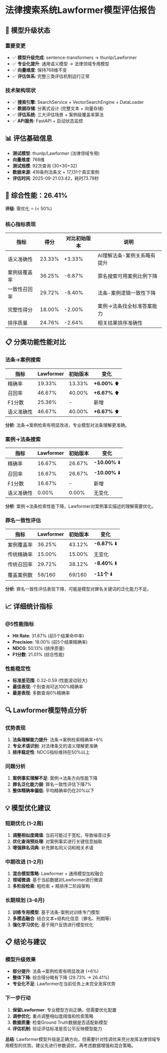 # 法律搜索系统Lawformer模型评估报告

## 🚀 模型升级状态

### 重要变更
- ✅ **模型升级完成**: sentence-transformers → thunlp/Lawformer
- ✅ **专业化提升**: 通用语义模型 → 法律领域专用模型
- ✅ **向量维度**: 保持768维不变
- ✅ **评估体系**: 完整三类评估机制运行正常

### 技术架构现状
- ✅ **搜索引擎**: SearchService + VectorSearchEngine + DataLoader
- ✅ **数据存储**: 分离式设计 (完整文本 + 向量存储)
- ✅ **评估系统**: 三大评估场景 + 案例级覆盖率算法
- ✅ **API服务**: FastAPI + 启动状态监控

## 📊 评估基础信息
- **测试模型**: thunlp/Lawformer (法律领域专用)
- **向量维度**: 768维
- **测试规模**: 92次查询 (30+30+32)
- **数据来源**: 416条刑法条文 + 17,131个真实案例
- **评估时间**: 2025-09-21 03:42，耗时73.79秒

## 🎯 综合性能：26.41%

**评级**: 需优化 ⭐ (< 50%)

### 核心指标表现
| 指标 | 得分 | 对比初始版本 | 说明 |
|------|------|-------------|------|
| 语义准确性 | 23.33% | +3.33% | AI理解法条-案例关系略有提升 |
| 案例级覆盖率 | 36.25% | -6.87% | 罪名搜索可用案例比例下降 |
| 一致性召回率 | 29.72% | -8.40% | 法条-案例逻辑一致性下降 |
| 完整性得分 | 18.00% | -2.00% | 案例→法条找全标准答案能力 |
| 排序质量 | 24.76% | -2.64% | 相关结果排序准确性 |

## 📋 分类功能性能对比

### 法条→案例搜索
| 指标 | Lawformer | 初始版本 | 变化 |
|------|----------|----------|------|
| 精确率 | 19.33% | 13.33% | **+6.00%** ⬆️ |
| 召回率 | 46.67% | 40.00% | **+6.67%** ⬆️ |
| F1分数 | 25.36% | - | 新增 |
| 语义准确性 | 46.67% | 40.00% | **+6.67%** ⬆️ |

**分析**: 法条→案例检索有明显改进，专业模型对法条理解更准确。

### 案例→法条搜索
| 指标 | Lawformer | 初始版本 | 变化 |
|------|----------|----------|------|
| 精确率 | 16.67% | 26.67% | **-10.00%** ⬇️ |
| 召回率 | 16.67% | 26.67% | **-10.00%** ⬇️ |
| F1分数 | 16.67% | - | 新增 |
| 语义准确性 | 0.00% | 0.00% | 无变化 |

**分析**: 案例→法条检索性能下降，Lawformer对案例事实描述的理解需要优化。

### 罪名一致性评估
| 指标 | Lawformer | 初始版本 | 变化 |
|------|----------|----------|------|
| 案例覆盖率 | 36.25% | 43.12% | **-6.87%** ⬇️ |
| 传统精确率 | 15.00% | 15.00% | 无变化 |
| 传统召回率 | 29.72% | 38.12% | **-8.40%** ⬇️ |
| 覆盖案例数 | 58/160 | 69/160 | **-11个** ⬇️ |

**分析**: 罪名一致性评估表现下降，可能是模型对罪名关键词的泛化能力不足。

## 📈 详细统计指标

### @5性能指标
- **Hit Rate**: 31.67% (前5个结果命中率)
- **Precision**: 18.00% (前5个结果精确率)
- **NDCG**: 50.13% (排序质量)
- **F1分数**: 21.01% (综合性能)

### 性能稳定性
- **标准差范围**: 0.32-0.59 (性能波动较大)
- **最佳表现**: 个别查询可达100%精确率
- **最差表现**: 多数查询0%精确率

## 🔍 Lawformer模型特点分析

### 优势表现
1. **法条理解能力提升**: 法条→案例检索精确率+6%
2. **专业术语识别**: 对法律条文的语义理解更准确
3. **排序稳定性**: NDCG指标维持在50%以上

### 问题分析
1. **案例事实理解不足**: 案例→法条方向性能下降
2. **罪名泛化能力弱**: 罪名一致性评估下降7%
3. **整体精确率偏低**: 平均精确率仍在20%以下

## 💡 模型优化建议

### 短期优化 (1-2周)
1. **调整相似度阈值**: 当前可能过于宽松，导致噪音过多
2. **优化查询预处理**: 对案例事实进行关键信息抽取
3. **增强罪名词典**: 补充罪名同义词和相关术语

### 中期改进 (1-2月)
1. **混合模型策略**: Lawformer + 通用模型加权融合
2. **领域微调**: 基于当前数据对Lawformer进行微调
3. **多阶段检索**: 粗检索 + 精排序二阶段架构

### 长期规划 (3-6月)
1. **训练专用模型**: 基于法条-案例对训练专门模型
2. **多模态融合**: 结合文本+结构化信息（罪名、刑期等）
3. **强化学习优化**: 基于用户反馈进行模型优化

## 📋 结论与建议

### 模型升级效果
- **部分提升**: 法条→案例检索有明显改进 (+6%)
- **整体下降**: 综合得分略有下降 (29.73% → 26.41%)
- **专业化不足**: Lawformer在当前任务上未完全发挥优势

### 下一步行动
1. **保留Lawformer**: 专业模型方向正确，但需要优化配置
2. **调参优化**: 重点调整相似度阈值和检索策略
3. **数据质量**: 检查Ground Truth数据是否适配新模型
4. **评估机制**: 验证评估标准是否公平反映模型能力

**总结**: Lawformer模型升级是正确方向，但需要针对性调优来充分发挥法律领域专用模型的优势。建议先进行参数调优，再考虑数据增强和混合策略。